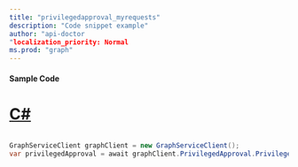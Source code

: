 ```yaml
---
title: "privilegedapproval_myrequests"
description: "Code snippet example" 
author: "api-doctor
"localization_priority: Normal
ms.prod: "graph"
--- 
```

#### Sample Code
# [C#](#tab/Csharp)

```C#

GraphServiceClient graphClient = new GraphServiceClient();
var privilegedApproval = await graphClient.PrivilegedApproval.PrivilegedApproval.Request().GetAsync();

```